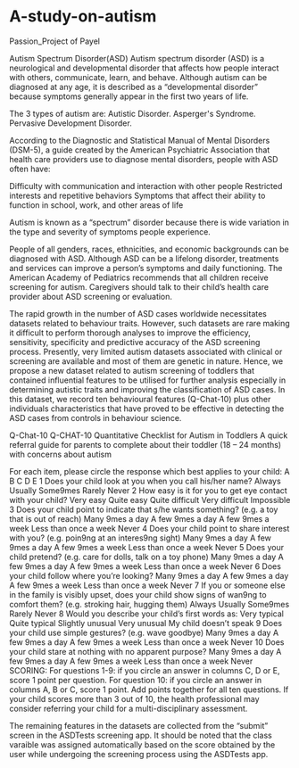 # A-study-on-autism
Passion_Project of Payel


Autism Spectrum Disorder(ASD)
    Autism spectrum disorder (ASD) is a neurological and developmental disorder that affects how people interact
with others, communicate, learn, and behave. Although autism can be diagnosed at any age, it is described as a 
“developmental disorder” because symptoms generally appear in the first two years of life.

The 3 types of autism are: 
Autistic Disorder. 
Asperger's Syndrome. 
Pervasive Development Disorder.

According to the Diagnostic and Statistical Manual of Mental Disorders (DSM-5), a guide created by the 
American Psychiatric Association that health care providers use to diagnose mental disorders, people with ASD often have:

Difficulty with communication and interaction with other people
Restricted interests and repetitive behaviors
Symptoms that affect their ability to function in school, work, and other areas of life

Autism is known as a “spectrum” disorder because there is wide variation in the type and severity of symptoms people
experience.

People of all genders, races, ethnicities, and economic backgrounds can be diagnosed with ASD. Although ASD can be a 
lifelong disorder, treatments and services can improve a person’s symptoms and daily functioning. The American Academy 
of Pediatrics recommends that all children receive screening for autism. Caregivers should talk to their child’s health
care provider about ASD screening or evaluation.

The rapid growth in the number of ASD cases worldwide necessitates datasets related to behaviour traits. However, such
datasets are rare making it difficult to perform thorough analyses to improve the efficiency, sensitivity, specificity 
and predictive accuracy of the ASD screening process. Presently, very limited autism datasets associated with clinical 
or screening are available and most of them are genetic in nature. Hence, we propose a new dataset related to autism 
screening of toddlers that contained influential features to be utilised for further analysis especially in determining
autistic traits and improving the classification of ASD cases. In this dataset, we record ten behavioural features
(Q-Chat-10) plus other individuals characteristics that have proved to be effective in detecting the ASD cases from 
controls in behaviour science.

Q-Chat-10
Q-CHAT-10 Quantitative Checklist for Autism in Toddlers
A quick referral guide for parents to complete about their toddler (18 – 24 months) with concerns about autism


For each item, please circle the response which best applies to your child:
A
B
C
D
E
1
Does your child look at you when you call his/her name?
Always
Usually
Some9mes
Rarely
Never
2
How easy is it for you to get eye contact with your child?
Very easy
Quite easy
Quite difficult
Very difficult
Impossible
3
Does your child point to indicate that s/he wants something? (e.g. a toy that is out of reach)
Many 9mes a day
A few 9mes a day
A few 9mes a week
Less than once a week
Never
4
Does your child point to share interest with you? (e.g. poin9ng at an interes9ng sight)
Many 9mes a day
A few 9mes a day
A few 9mes a week
Less than once a week
Never
5
Does your child pretend? (e.g. care for dolls, talk on a toy phone)
Many 9mes a day
A few 9mes a day
A few 9mes a week
Less than once a week
Never
6
Does your child follow where you’re looking?
Many 9mes a day
A few 9mes a day
A few 9mes a week
Less than once a week
Never
7
If you or someone else in the family is visibly upset, does your child show signs of wan9ng to comfort them? (e.g. stroking hair, hugging them)
Always
Usually
Some9mes
Rarely
Never
8
Would you describe your child’s first words as:
Very typical
Quite typical
Slightly unusual
Very unusual
My child doesn’t speak
9
Does your child use simple gestures? (e.g. wave goodbye)
Many 9mes a day
A few 9mes a day
A few 9mes a week
Less than once a week
Never
10
Does your child stare at nothing with no apparent purpose?
Many 9mes a day
A few 9mes a day
A few 9mes a week
Less than once a week
Never
SCORING: For questions 1-9: if you circle an answer in columns C, D or E, score 1 point per question.
For question 10: if you circle an answer in columns A, B or C, score 1 point. Add points together for all ten questions.
If your child scores more than 3 out of 10, the health professional may consider referring your child for a
multi-disciplinary assessment.

The remaining features in the datasets are collected from the “submit” screen in the ASDTests screening app. It should 
be noted that the class varaible was assigned automatically based on the score obtained by the user while undergoing 
the screening process using the ASDTests app.





